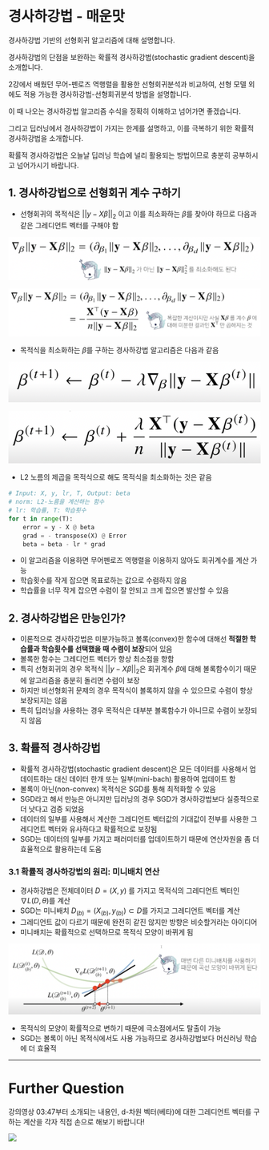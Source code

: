 # 경사하강법 - 매운맛

경사하강법 기반의 선형회귀 알고리즘에 대해 설명합니다.

경사하강법의 단점을 보완하는 확률적 경사하강법(stochastic gradient descent)을 소개합니다.

2강에서 배웠던 무어-펜로즈 역행렬을 활용한 선형회귀분석과 비교하여, 선형 모델 외에도 적용 가능한 경사하강법-선형회귀분석 방법을 설명합니다. 

이 때 나오는 경사하강법 알고리즘 수식을 정확히 이해하고 넘어가면 좋겠습니다.

그리고 딥러닝에서 경사하강법이 가지는 한계를 설명하고, 이를 극복하기 위한 확률적 경사하강법을 소개합니다. 

확률적 경사하강법은 오늘날 딥러닝 학습에 널리 활용되는 방법이므로 충분히 공부하시고 넘어가시기 바랍니다.

 ## 1. 경사하강법으로 선형회귀 계수 구하기

 - 선형회귀의 목적식은 $||y - X\beta||_2$ 이고 이를 최소화하는 $\beta$를 찾아야 하므로 다음과 같은 그레디언트 벡터를 구해야 함

![](./img/2021-08-04-22-50-23.png)

![](./img/2021-08-04-22-53-21.png)

- 목적식을 최소화하는 $\beta$를 구하는 경사하강법 알고리즘은 다음과 같음

![](./img/2021-08-04-22-54-38.png)

![](./img/2021-08-04-22-55-49.png)

- L2 노름의 제곱을 목적식으로 해도 목적식을 최소화하는 것은 같음

```python
# Input: X, y, lr, T, Output: beta
# norm: L2-노름을 계산하는 함수
# lr: 학습률, T: 학습횟수
for t in range(T):
    error = y - X @ beta
    grad = - transpose(X) @ Error
    beta = beta - lr * grad
```

- 이 알고리즘을 이용하면 무어펜로즈 역행렬을 이용하지 않아도 회귀계수를 계산 가능
- 학습횟수를 작게 잡으면 목표로하는 값으로 수렴하지 않음
- 학습률을 너무 작게 잡으면 수렴이 잘 안되고 크게 잡으면 발산할 수 있음


## 2. 경사하강법은 만능인가?

- 이론적으로 경사하강법은 미분가능하고 볼록(convex)한 함수에 대해선 **적절한 학습률과 학습횟수를 선택했을 때 수렴이 보장**되어 있음
- 볼록한 함수는 그레디언트 벡터가 항상 최소점을 향함
- 특히 선형회귀의 경우 목적식 $||y - X\beta||_2$은 회귀계수 $\beta$에 대해 볼록함수이기 때문에 알고리즘을 충분히 돌리면 수렴이 보장
- 하지만 비선형회귀 문제의 경우 목적식이 볼록하지 않을 수 있으므로 수렴이 항상 보장되지는 않음
- 특히 딥러닝을 사용하는 경우 목적식은 대부분 볼록함수가 아니므로 수렴이 보장되지 않음

## 3. 확률적 경사하강법

- 확률적 경사하강법(stochastic gradient descent)은 모든 데이터를 사용해서 업데이트하는 대신 데이터 한개 또는 일부(mini-bach) 활용하여 업데이트 함
- 볼록이 아닌(non-convex) 목적식은 SGD를 통해 최적화할 수 있음
- SGD라고 해서 만능은 아니지만 딥러닝의 경우 SGD가 경사하강법보다 실증적으로 더 낫다고 검증 되었음
- 데이터의 일부를 사용해서 계산한 그레디언트 벡터값의 기대값이 전부를 사용한 그레디언트 벡터와 유사하다고 확률적으로 보장됨
- SGD는 데이터의 일부를 가지고 패러미터를 업데이트하기 때문에 연산자원을 좀 더 효율적으로 활용하는데 도움

### 3.1 확률적 경사하강법의 원리: 미니배치 연산

- 경사하강법은 전체데이터 $D = (X, y)$ 를 가지고 목적식의 그레디언트 벡터인 $\nabla L(D, \theta)$를 계산
- SGD는 미니배치 $D_(b) = (X_(b), y_(b)) \subset D$를 가지고 그레디언트 벡터를 계산
- 그레디언트 값이 다르기 때문에 완전히 같진 않지만 방향은 비슷할거라는 아이디어
- 미니배치는 확률적으로 선택하므로 목적식 모양이 바뀌게 됨

![](./img/2021-08-04-23-11-53.png)

- 목적식의 모양이 확률적으로 변하기 때문에 극소점에서도 탈출이 가능
- SGD는 볼록이 아닌 목적식에서도 사용 가능하므로 경사하강법보다 머신러닝 학습에 더 효율적

--- 
# Further Question

강의영상 03:47부터 소개되는 내용인, d-차원 벡터(베타)에 대한 그레디언트 벡터를 구하는 계산을 각자 직접 손으로 해보기 바랍니다!

![](./img/2021-08-05-10-39-32.png)